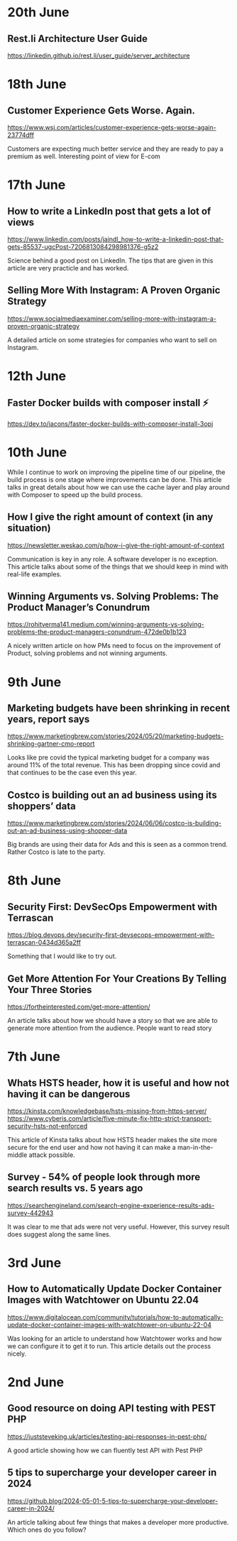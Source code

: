 # 20th June

## Rest.li Architecture User Guide
https://linkedin.github.io/rest.li/user_guide/server_architecture

# 18th June

## Customer Experience Gets Worse. Again.
https://www.wsj.com/articles/customer-experience-gets-worse-again-23774dff

Customers are expecting much better service and they are ready to pay a premium as well. 
Interesting point of view for E-com

# 17th June

## How to write a LinkedIn post that gets a lot of views
https://www.linkedin.com/posts/jaindl_how-to-write-a-linkedin-post-that-gets-85537-ugcPost-7206813084298981376-g5z2

Science behind a good post on LinkedIn. The tips that are given in this article are very practicle and has worked.

## Selling More With Instagram: A Proven Organic Strategy
https://www.socialmediaexaminer.com/selling-more-with-instagram-a-proven-organic-strategy

A detailed article on some strategies for companies who want to sell on Instagram.

# 12th June

## Faster Docker builds with composer install ⚡
https://dev.to/iacons/faster-docker-builds-with-composer-install-3opj

# 10th June

While I continue to work on improving the pipeline time of our pipeline, the build process is one stage where 
improvements can be done. This article talks in great details about how we can use the cache layer and play around
with Composer to speed up the build process.

## How I give the right amount of context (in any situation)
https://newsletter.weskao.com/p/how-i-give-the-right-amount-of-context

Communication is key in any role. A software developer is no exception. 
This article talks about some of the things that we should keep in mind with real-life examples.

## Winning Arguments vs. Solving Problems: The Product Manager’s Conundrum
https://rohitverma141.medium.com/winning-arguments-vs-solving-problems-the-product-managers-conundrum-472de0b1b123

A nicely written article on how PMs need to focus on the improvement of Product, solving problems and not winning arguments.

# 9th June

## Marketing budgets have been shrinking in recent years, report says
https://www.marketingbrew.com/stories/2024/05/20/marketing-budgets-shrinking-gartner-cmo-report

Looks like pre covid the typical marketing budget for a company was around 11% of the total revenue. 
This has been dropping since covid and that continues to be the case even this year.

## Costco is building out an ad business using its shoppers’ data
https://www.marketingbrew.com/stories/2024/06/06/costco-is-building-out-an-ad-business-using-shopper-data

Big brands are using their data for Ads and this is seen as a common trend. Rather Costco is late to the party.

# 8th June

## Security First: DevSecOps Empowerment with Terrascan
https://blog.devops.dev/security-first-devsecops-empowerment-with-terrascan-0434d365a2ff

Something that I would like to try out.

## Get More Attention For Your Creations By Telling Your Three Stories
https://fortheinterested.com/get-more-attention/

An article talks about how we should have a story so that we are able to generate more attention from the audience.
People want to read story

# 7th June
## Whats HSTS header, how it is useful and how not having it can be dangerous
https://kinsta.com/knowledgebase/hsts-missing-from-https-server/
https://www.cyberis.com/article/five-minute-fix-http-strict-transport-security-hsts-not-enforced

This article of Kinsta talks about how HSTS header makes the site more secure for the end user
and how not having it can make a man-in-the-middle attack possible.

## Survey - 54% of people look through more search results vs. 5 years ago
https://searchengineland.com/search-engine-experience-results-ads-survey-442943

It was clear to me that ads were not very useful. However, this survey result does suggest 
along the same lines.

# 3rd June
## How to Automatically Update Docker Container Images with Watchtower on Ubuntu 22.04
https://www.digitalocean.com/community/tutorials/how-to-automatically-update-docker-container-images-with-watchtower-on-ubuntu-22-04

Was looking for an article to understand how Watchtower works and how we can configure it to get it to run.
This article details out the process nicely.

# 2nd June

## Good resource on doing API testing with PEST PHP
https://juststeveking.uk/articles/testing-api-responses-in-pest-php/

A good article showing how we can fluently test API with Pest PHP

## 5 tips to supercharge your developer career in 2024
https://github.blog/2024-05-01-5-tips-to-supercharge-your-developer-career-in-2024/

An article talking about few things that makes a developer more productive. Which ones do you follow?
